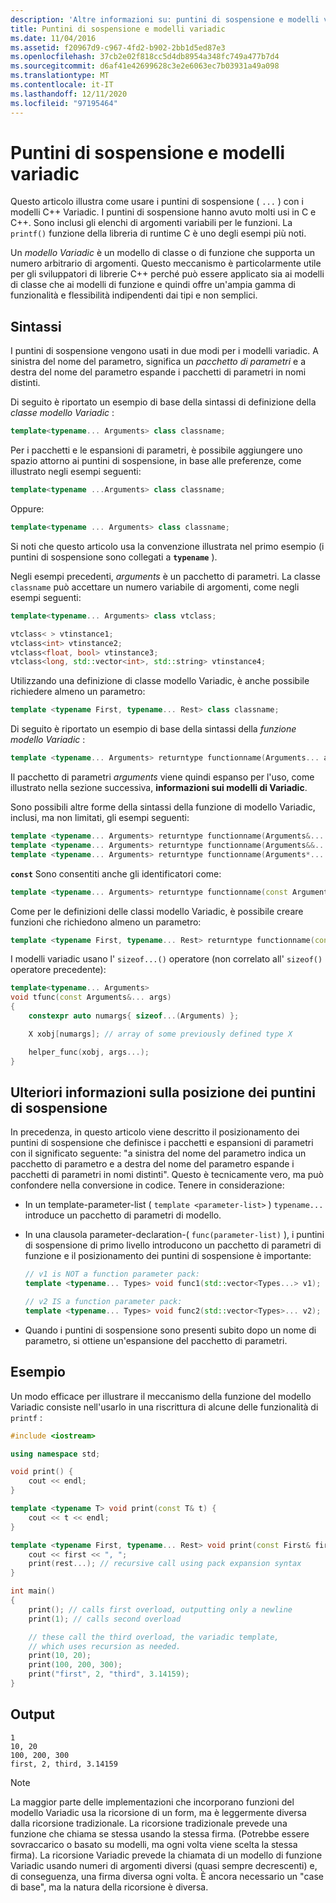 ```yaml
---
description: 'Altre informazioni su: puntini di sospensione e modelli variadic'
title: Puntini di sospensione e modelli variadic
ms.date: 11/04/2016
ms.assetid: f20967d9-c967-4fd2-b902-2bb1d5ed87e3
ms.openlocfilehash: 37cb2e02f818cc5d4db8954a348fc749a477b7d4
ms.sourcegitcommit: d6af41e42699628c3e2e6063ec7b03931a49a098
ms.translationtype: MT
ms.contentlocale: it-IT
ms.lasthandoff: 12/11/2020
ms.locfileid: "97195464"
---
```

# <a name="ellipsis-and-variadic-templates"></a>Puntini di sospensione e modelli variadic

Questo articolo illustra come usare i puntini di sospensione ( `...` ) con i modelli C++ Variadic. I puntini di sospensione hanno avuto molti usi in C e C++. Sono inclusi gli elenchi di argomenti variabili per le funzioni. La `printf()` funzione della libreria di runtime C è uno degli esempi più noti.

Un *modello Variadic* è un modello di classe o di funzione che supporta un numero arbitrario di argomenti. Questo meccanismo è particolarmente utile per gli sviluppatori di librerie C++ perché può essere applicato sia ai modelli di classe che ai modelli di funzione e quindi offre un'ampia gamma di funzionalità e flessibilità indipendenti dai tipi e non semplici.

## <a name="syntax"></a>Sintassi

I puntini di sospensione vengono usati in due modi per i modelli variadic. A sinistra del nome del parametro, significa un *pacchetto di parametri* e a destra del nome del parametro espande i pacchetti di parametri in nomi distinti.

Di seguito è riportato un esempio di base della sintassi di definizione della *classe modello Variadic* :

```cpp
template<typename... Arguments> class classname;
```

Per i pacchetti e le espansioni di parametri, è possibile aggiungere uno spazio attorno ai puntini di sospensione, in base alle preferenze, come illustrato negli esempi seguenti:

```cpp
template<typename ...Arguments> class classname;
```

Oppure:

```cpp
template<typename ... Arguments> class classname;
```

Si noti che questo articolo usa la convenzione illustrata nel primo esempio (i puntini di sospensione sono collegati a **`typename`** ).

Negli esempi precedenti, *arguments* è un pacchetto di parametri. La classe `classname` può accettare un numero variabile di argomenti, come negli esempi seguenti:

```cpp
template<typename... Arguments> class vtclass;

vtclass< > vtinstance1;
vtclass<int> vtinstance2;
vtclass<float, bool> vtinstance3;
vtclass<long, std::vector<int>, std::string> vtinstance4;
```

Utilizzando una definizione di classe modello Variadic, è anche possibile richiedere almeno un parametro:

```cpp
template <typename First, typename... Rest> class classname;
```

Di seguito è riportato un esempio di base della sintassi della *funzione modello Variadic* :

```cpp
template <typename... Arguments> returntype functionname(Arguments... args);
```

Il pacchetto di parametri *arguments* viene quindi espanso per l'uso, come illustrato nella sezione successiva, **informazioni sui modelli di Variadic**.

Sono possibili altre forme della sintassi della funzione di modello Variadic, inclusi, ma non limitati, gli esempi seguenti:

```cpp
template <typename... Arguments> returntype functionname(Arguments&... args);
template <typename... Arguments> returntype functionname(Arguments&&... args);
template <typename... Arguments> returntype functionname(Arguments*... args);
```

**`const`** Sono consentiti anche gli identificatori come:

```cpp
template <typename... Arguments> returntype functionname(const Arguments&... args);
```

Come per le definizioni delle classi modello Variadic, è possibile creare funzioni che richiedono almeno un parametro:

```cpp
template <typename First, typename... Rest> returntype functionname(const First& first, const Rest&... args);
```

I modelli variadic usano l' `sizeof...()` operatore (non correlato all' `sizeof()` operatore precedente):

```cpp
template<typename... Arguments>
void tfunc(const Arguments&... args)
{
    constexpr auto numargs{ sizeof...(Arguments) };

    X xobj[numargs]; // array of some previously defined type X

    helper_func(xobj, args...);
}
```

## <a name="more-about-ellipsis-placement"></a>Ulteriori informazioni sulla posizione dei puntini di sospensione

In precedenza, in questo articolo viene descritto il posizionamento dei puntini di sospensione che definisce i pacchetti e espansioni di parametri con il significato seguente: "a sinistra del nome del parametro indica un pacchetto di parametro e a destra del nome del parametro espande i pacchetti di parametri in nomi distinti". Questo è tecnicamente vero, ma può confondere nella conversione in codice. Tenere in considerazione:

- In un template-parameter-list ( `template <parameter-list>` ) `typename...` introduce un pacchetto di parametri di modello.

- In una clausola parameter-declaration-( `func(parameter-list)` ), i puntini di sospensione di primo livello introducono un pacchetto di parametri di funzione e il posizionamento dei puntini di sospensione è importante:

    ```cpp
    // v1 is NOT a function parameter pack:
    template <typename... Types> void func1(std::vector<Types...> v1);

    // v2 IS a function parameter pack:
    template <typename... Types> void func2(std::vector<Types>... v2);
    ```

- Quando i puntini di sospensione sono presenti subito dopo un nome di parametro, si ottiene un'espansione del pacchetto di parametri.

## <a name="example"></a>Esempio

Un modo efficace per illustrare il meccanismo della funzione del modello Variadic consiste nell'usarlo in una riscrittura di alcune delle funzionalità di `printf` :

```cpp
#include <iostream>

using namespace std;

void print() {
    cout << endl;
}

template <typename T> void print(const T& t) {
    cout << t << endl;
}

template <typename First, typename... Rest> void print(const First& first, const Rest&... rest) {
    cout << first << ", ";
    print(rest...); // recursive call using pack expansion syntax
}

int main()
{
    print(); // calls first overload, outputting only a newline
    print(1); // calls second overload

    // these call the third overload, the variadic template,
    // which uses recursion as needed.
    print(10, 20);
    print(100, 200, 300);
    print("first", 2, "third", 3.14159);
}
```

## <a name="output"></a>Output

```Output
1
10, 20
100, 200, 300
first, 2, third, 3.14159
```

> [!NOTE]
> La maggior parte delle implementazioni che incorporano funzioni del modello Variadic usa la ricorsione di un form, ma è leggermente diversa dalla ricorsione tradizionale.  La ricorsione tradizionale prevede una funzione che chiama se stessa usando la stessa firma. (Potrebbe essere sovraccarico o basato su modelli, ma ogni volta viene scelta la stessa firma). La ricorsione Variadic prevede la chiamata di un modello di funzione Variadic usando numeri di argomenti diversi (quasi sempre decrescenti) e, di conseguenza, una firma diversa ogni volta. È ancora necessario un "case di base", ma la natura della ricorsione è diversa.
